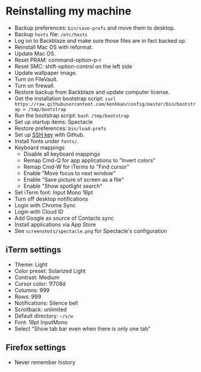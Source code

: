 # Reinstalling my machine

- Backup preferences: `bin/save-prefs` and move them to desktop.
- Backup `hosts` file: `/etc/hosts`
- Log on to Backblaze and make sure those files are in fact backed up.
- Reinstall Mac OS with reformat.
- Update Mac OS.
- Reset PRAM: command-option-p-r
- Reset SMC: shift-option-control on the left side
- Update wallpaper image.
- Turn on FileVault.
- Turn on firewall.
- Restore backup from Backblaze and update computer license.
- Get the installation bootstrap script:
  `curl https://raw.githubusercontent.com/kenhkan/config/master/bin/bootstrap > /tmp/bootstrap`
- Run the bootstrap script: `bash /tmp/bootstrap`
- Set up startup items: Spectacle
- Restore preferences: `bin/load-prefs`
- Set up [SSH key](https://github.com/settings/keys) with Github.
- Install fonts under `fonts/`.
- Keyboard mappings
  - Disable all keyboard mappings
  - Remap Cmd-Q for app applications to "Invert colors"
  - Remap Cmd-W for iTerms to "Find cursor"
  - Enable "Move focus to next window"
  - Enable "Save picture of screen as a file"
  - Enable "Show spotlight search"
- Set iTerm font: Input Mono 18pt
- Turn off desktop notifications
- Login with Chrome Sync
- Login with Cloud ID
- Add Google as source of Contacts sync
- Install applications via App Store
- See `screenshots/spectacle.png` for Spectacle's configuration

## iTerm settings

- Theme: Light
- Color preset: Solarized Light
- Contrast: Medium
- Cursor color: 1f708d
- Columns: 999
- Rows: 999
- Notifications: Silence bell
- Scrollback: unlimited
- Default directory: `~/s/w`
- Font: 18pt InputMono
- Select "Show tab bar even when there is only one tab"

## Firefox settings

- Never remember history
